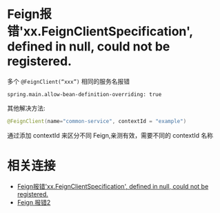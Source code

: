 # Feign报错'xx.FeignClientSpecification', defined in null, could not be registered.

多个 `@FeignClient(“xxx”)`  相同的服务名报错

```properties
spring.main.allow-bean-definition-overriding: true
```

其他解决方法:

```java
@FeignClient(name="common-service", contextId = "example")
```

通过添加 contextId 来区分不同 Feign,亲测有效，需要不同的 contextId 名称

# 相关连接

- [Feign报错'xx.FeignClientSpecification', defined in null, could not be registered.](https://www.jianshu.com/p/16a526379e8f)
- [Feign 报错2](https://blog.csdn.net/u012211603/article/details/84312709)

